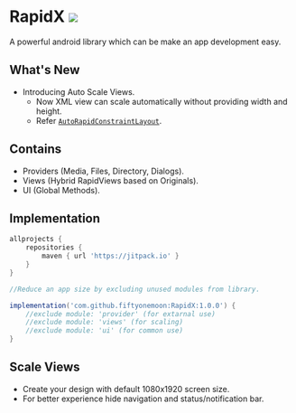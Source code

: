 # RapidX [![](https://jitpack.io/v/fiftyonemoon/RapidX.svg)](https://jitpack.io/#fiftyonemoon/RapidX)
 A powerful android library which can be make an app development easy.
 
## What's New
- Introducing Auto Scale Views.
   - Now XML view can scale automatically without providing width and height.
   - Refer [`AutoRapidConstraintLayout`](app/src/main/res/layout/rapid_constraint_layout_auto.xml).

## Contains
- Providers (Media, Files, Directory, Dialogs).
- Views (Hybrid RapidViews based on Originals).
- UI (Global Methods).

## Implementation

```groovy
allprojects {
	repositories {
		maven { url 'https://jitpack.io' }
	}
}
```

```groovy
//Reduce an app size by excluding unused modules from library.

implementation('com.github.fiftyonemoon:RapidX:1.0.0') {
    //exclude module: 'provider' (for extarnal use)
    //exclude module: 'views' (for scaling)
    //exclude module: 'ui' (for common use)
}
```
## Scale Views
- Create your design with default 1080x1920 screen size.
- For better experience hide navigation and status/notification bar.
